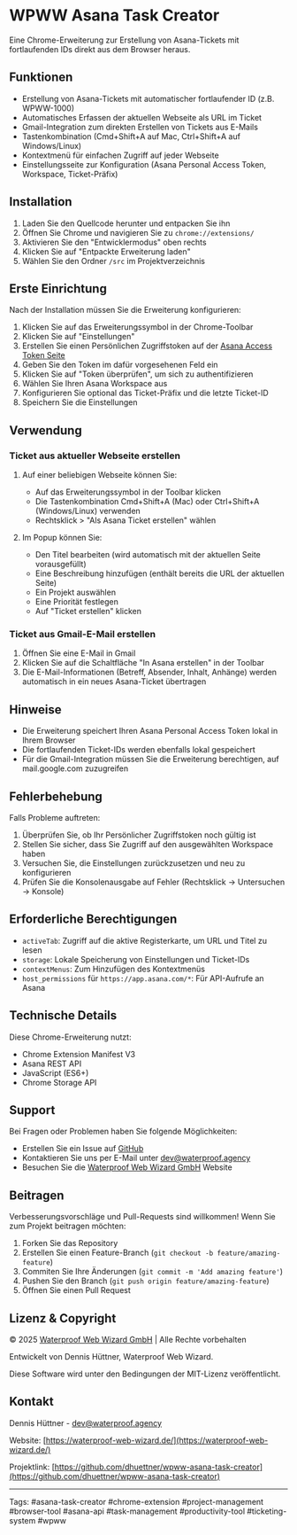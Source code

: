 # WPWW Asana Task Creator

Eine Chrome-Erweiterung zur Erstellung von Asana-Tickets mit fortlaufenden IDs direkt aus dem Browser heraus.

## Funktionen

- Erstellung von Asana-Tickets mit automatischer fortlaufender ID (z.B. WPWW-1000)
- Automatisches Erfassen der aktuellen Webseite als URL im Ticket
- Gmail-Integration zum direkten Erstellen von Tickets aus E-Mails
- Tastenkombination (Cmd+Shift+A auf Mac, Ctrl+Shift+A auf Windows/Linux)
- Kontextmenü für einfachen Zugriff auf jeder Webseite
- Einstellungsseite zur Konfiguration (Asana Personal Access Token, Workspace, Ticket-Präfix)

## Installation

1. Laden Sie den Quellcode herunter und entpacken Sie ihn
2. Öffnen Sie Chrome und navigieren Sie zu `chrome://extensions/`
3. Aktivieren Sie den "Entwicklermodus" oben rechts
4. Klicken Sie auf "Entpackte Erweiterung laden"
5. Wählen Sie den Ordner `/src` im Projektverzeichnis

## Erste Einrichtung

Nach der Installation müssen Sie die Erweiterung konfigurieren:

1. Klicken Sie auf das Erweiterungssymbol in der Chrome-Toolbar
2. Klicken Sie auf "Einstellungen"
3. Erstellen Sie einen Persönlichen Zugriffstoken auf der [Asana Access Token Seite](https://app.asana.com/0/my-access-tokens)
4. Geben Sie den Token im dafür vorgesehenen Feld ein
5. Klicken Sie auf "Token überprüfen", um sich zu authentifizieren
6. Wählen Sie Ihren Asana Workspace aus
7. Konfigurieren Sie optional das Ticket-Präfix und die letzte Ticket-ID
8. Speichern Sie die Einstellungen

## Verwendung

### Ticket aus aktueller Webseite erstellen

1. Auf einer beliebigen Webseite können Sie:
   - Auf das Erweiterungssymbol in der Toolbar klicken
   - Die Tastenkombination Cmd+Shift+A (Mac) oder Ctrl+Shift+A (Windows/Linux) verwenden
   - Rechtsklick > "Als Asana Ticket erstellen" wählen

2. Im Popup können Sie:
   - Den Titel bearbeiten (wird automatisch mit der aktuellen Seite vorausgefüllt)
   - Eine Beschreibung hinzufügen (enthält bereits die URL der aktuellen Seite)
   - Ein Projekt auswählen
   - Eine Priorität festlegen
   - Auf "Ticket erstellen" klicken

### Ticket aus Gmail-E-Mail erstellen

1. Öffnen Sie eine E-Mail in Gmail
2. Klicken Sie auf die Schaltfläche "In Asana erstellen" in der Toolbar
3. Die E-Mail-Informationen (Betreff, Absender, Inhalt, Anhänge) werden automatisch in ein neues Asana-Ticket übertragen

## Hinweise

- Die Erweiterung speichert Ihren Asana Personal Access Token lokal in Ihrem Browser
- Die fortlaufenden Ticket-IDs werden ebenfalls lokal gespeichert
- Für die Gmail-Integration müssen Sie die Erweiterung berechtigen, auf mail.google.com zuzugreifen

## Fehlerbehebung

Falls Probleme auftreten:
1. Überprüfen Sie, ob Ihr Persönlicher Zugriffstoken noch gültig ist
2. Stellen Sie sicher, dass Sie Zugriff auf den ausgewählten Workspace haben
3. Versuchen Sie, die Einstellungen zurückzusetzen und neu zu konfigurieren
4. Prüfen Sie die Konsolenausgabe auf Fehler (Rechtsklick → Untersuchen → Konsole)

## Erforderliche Berechtigungen

- `activeTab`: Zugriff auf die aktive Registerkarte, um URL und Titel zu lesen
- `storage`: Lokale Speicherung von Einstellungen und Ticket-IDs
- `contextMenus`: Zum Hinzufügen des Kontextmenüs
- `host_permissions` für `https://app.asana.com/*`: Für API-Aufrufe an Asana

## Technische Details

Diese Chrome-Erweiterung nutzt:
- Chrome Extension Manifest V3
- Asana REST API
- JavaScript (ES6+)
- Chrome Storage API

## Support

Bei Fragen oder Problemen haben Sie folgende Möglichkeiten:
- Erstellen Sie ein Issue auf [GitHub](https://github.com/dhuettner/wpww-asana-task-creator/)
- Kontaktieren Sie uns per E-Mail unter [dev@waterproof.agency](mailto:dev@waterproof.agency)
- Besuchen Sie die [Waterproof Web Wizard GmbH](https://waterproof-web-wizard.de/) Website

## Beitragen

Verbesserungsvorschläge und Pull-Requests sind willkommen! Wenn Sie zum Projekt beitragen möchten:

1. Forken Sie das Repository
2. Erstellen Sie einen Feature-Branch (`git checkout -b feature/amazing-feature`)
3. Commiten Sie Ihre Änderungen (`git commit -m 'Add amazing feature'`)
4. Pushen Sie den Branch (`git push origin feature/amazing-feature`)
5. Öffnen Sie einen Pull Request

## Lizenz & Copyright

© 2025 [Waterproof Web Wizard GmbH](https://waterproof-web-wizard.de/) | Alle Rechte vorbehalten

Entwickelt von Dennis Hüttner, Waterproof Web Wizard.

Diese Software wird unter den Bedingungen der MIT-Lizenz veröffentlicht.

## Kontakt

Dennis Hüttner - [dev@waterproof.agency](mailto:dev@waterproof.agency)

Website: [https://waterproof-web-wizard.de/](https://waterproof-web-wizard.de/)

Projektlink: [https://github.com/dhuettner/wpww-asana-task-creator](https://github.com/dhuettner/wpww-asana-task-creator)

---

Tags: #asana-task-creator #chrome-extension #project-management #browser-tool #asana-api #task-management #productivity-tool #ticketing-system #wpww